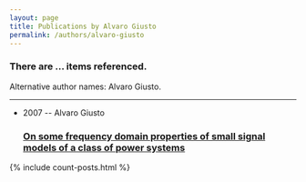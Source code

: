 ```yaml
---
layout: page
title: Publications by Alvaro Giusto
permalink: /authors/alvaro-giusto
---
```


<h3 id="number-posts">There are ... items referenced.</h3>
<p id='info-authors'>Alternative author names: Alvaro Giusto.</p>
<hr />
<ul class="post-list">
<li><span class='post-meta'>2007 -- Alvaro Giusto</span><h3><a class='post-link' href="{{ site.baseurl }}/on-some-frequency-domain-properties-of-small-signal-models-of-a-class-of-power-systems">On some frequency domain properties of small signal models of a class of power systems</a></h3></li>

</ul>
{% include count-posts.html %}
